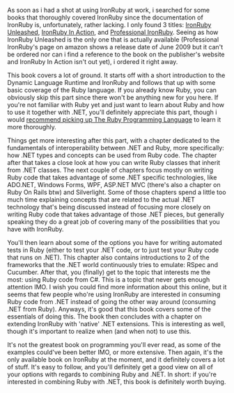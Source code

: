 As soon as i had a shot at using IronRuby at work, i searched for some books that thoroughly covered IronRuby since the documentation of IronRuby is, unfortunately, rather lacking.  I only found 3 titles: <a href="http://www.amazon.com/IronRuby-Unleashed-Shay-Friedman/dp/0672330784/ref=sr_1_2?ie=UTF8&s=books&qid=1286026218&sr=8-2">IronRuby Unleashed</a>, <a href="http://www.amazon.com/IronRuby-Action-Ivan-Porto-Carrero/dp/1933988614/ref=sr_1_2?ie=UTF8&qid=1286026427&sr=8-2">IronRuby In Action</a>, and <a href="http://www.amazon.com/Professional-IronRuby-Aaron-Junod/dp/0470377089/ref=sr_1_5?ie=UTF8&qid=1286026427&sr=8-5">Professional IronRuby</a>.  Seeing as how IronRuby Unleashed is the only one that is actually available (Professional IronRuby's page on amazon shows a release date of June 2009 but it can't be ordered nor can i find a reference to the book on the publisher's website and IronRuby In Action isn't out yet), i ordered it right away.

This book covers a lot of ground.  It starts off with a short introduction to the Dynamic Language Runtime and IronRuby and follows that up with some basic coverage of the Ruby language.  If you already know Ruby, you can obviously skip this part since there won't be anything new for you here.  If you're not familiar with Ruby yet and just want to learn about Ruby and how to use it together with .NET, you'll definitely appreciate this part, though i would <a href="/blog/2010/08/highly-recommended-book-the-ruby-programming-language/">recommend picking up The Ruby Programming Language</a> to learn it more thoroughly.  

Things get more interesting after this part, with a chapter dedicated to the fundamentals of interoperability between .NET and Ruby, more specifically: how .NET types and concepts can be used from Ruby code.  The chapter after that takes a close look at how you can write Ruby classes that inherit from .NET classes.  The next couple of chapters focus mostly on writing Ruby code that takes advantage of some .NET specific technologies, like ADO.NET, Windows Forms, WPF, ASP.NET MVC (there's also a chapter on Ruby On Rails btw) and Silverlight.  Some of those chapters spend a little too much time explaining concepts that are related to the actual .NET technology that's being discussed instead of focusing more closely on writing Ruby code that takes advantage of those .NET pieces, but generally speaking they do a great job of covering many of the possibilities that you have with IronRuby.

You'll then learn about some of the options you have for writing automated tests in Ruby (either to test your .NET code, or to just test your Ruby code that runs on .NET).  This chapter also contains introductions to 2 of the frameworks that the .NET world continuously tries to emulate: RSpec and Cucumber.  After that, you (finally) get to the topic that interests me the most: using Ruby code from C#.  This is a topic that never gets enough attention IMO.  I wish you could find more information about this online, but it seems that few people who're using IronRuby are interested in consuming Ruby code from .NET instead of going the other way around (consuming .NET from Ruby).  Anyways, it's good that this book covers some of the essentials of doing this.  The book then concludes with a chapter on extending IronRuby with 'native' .NET extensions.  This is interesting as well, though it's important to realize when (and when not) to use this.

It's not the greatest book on programming you'll ever read, as some of the examples could've been better IMO, or more extensive.  Then again, it's the only available book on IronRuby at the moment, and it definitely covers a lot of stuff.  It's easy to follow, and you'll definitely get a good view on all of your options with regards to combining Ruby and .NET.  In short: if you're interested in combining Ruby with .NET, this book is definitely worth buying.